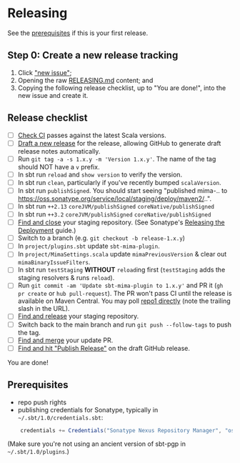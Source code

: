 # Releasing

See the [prerequisites](#prerequisites) if this is your first release.

## Step 0: Create a new release tracking

1. Click ["new issue"][issues/new];
2. Opening the raw [RELEASING.md][] content; and
3. Copying the following release checklist, up to "You are done!", into the new issue and create it.

## Release checklist

* [ ] [Check CI][ci] passes against the latest Scala versions.
* [ ] [Draft a new release][releases/new] for the release, allowing GitHub to generate draft release notes automatically.
* [ ] Run `git tag -a -s 1.x.y -m 'Version 1.x.y'`. The name of the tag should NOT have a `v` prefix.
* [ ] In sbt run `reload` and `show version` to verify the version.
* [ ] In sbt run `clean`, particularly if you've recently bumped `scalaVersion`.
* [ ] In sbt run `publishSigned`. You should start seeing "published mima-.. to https://oss.sonatype.org/service/local/staging/deploy/maven2/..".
* [ ] In sbt run `++2.13` `coreJVM/publishSigned` `coreNative/publishSigned`
* [ ] In sbt run `++3.2` `coreJVM/publishSigned` `coreNative/publishSigned`
* [ ] [Find and close][sonatype/staging-repos] your staging repository.  (See Sonatype's [Releasing the Deployment][sonatype/guide] guide.)
* [ ] Switch to a branch (e.g. `git checkout -b release-1.x.y`)
* [ ] In `project/plugins.sbt` update `sbt-mima-plugin`.
* [ ] In `project/MimaSettings.scala` update `mimaPreviousVersion` & clear out `mimaBinaryIssueFilters`.
* [ ] In sbt run `testStaging` **WITHOUT** `reload`ing first (`testStaging` adds the staging resolvers & runs `reload`).
* [ ] Run `git commit -am 'Update sbt-mima-plugin to 1.x.y'` and PR it (`gh pr create` or `hub pull-request`). The PR won't pass CI until the release is available on Maven Central. You may poll [repo1 directly][repo1/list] (note the trailing slash in the URL).
* [ ] [Find and release][sonatype/staging-repos] your staging repository.
* [ ] Switch back to the main branch and run `git push --follow-tags` to push the tag.
* [ ] [Find and merge][prs/list] your update PR.
* [ ] [Find and hit "Publish Release"][releases/list] on the draft GitHub release.

[compare/view]:    https://github.com/lightbend-labs/mima/compare/1.1.2...main
[issues/new]:      https://github.com/lightbend-labs/mima/issues/new
[prs/list]:        https://github.com/lightbend-labs/mima/pulls
[releases/list]:   https://github.com/lightbend-labs/mima/releases
[releases/new]:    https://github.com/lightbend-labs/mima/releases/new

[RELEASING.md]: https://raw.githubusercontent.com/lightbend-labs/mima/main/RELEASING.md
[repo1/list]: https://repo1.maven.org/maven2/com/typesafe/mima-core_2.12/1.1.2/
[sonatype/guide]: https://central.sonatype.org/pages/releasing-the-deployment.html
[sonatype/staging-repos]: https://oss.sonatype.org/#stagingRepositories
[ci]: https://github.com/lightbend-labs/mima/actions/workflows/ci.yml

You are done!

## Prerequisites

* repo push rights
* publishing credentials for Sonatype, typically in `~/.sbt/1.0/credentials.sbt`:

```scala
    credentials += Credentials("Sonatype Nexus Repository Manager", "oss.sonatype.org", <username>, <password>)
```

(Make sure you're not using an ancient version of sbt-pgp in `~/.sbt/1.0/plugins`.)

